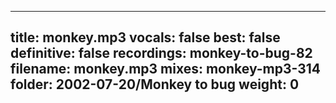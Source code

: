 
---
title: monkey.mp3
vocals: false
best: false
definitive: false
recordings: monkey-to-bug-82
filename: monkey.mp3
mixes: monkey-mp3-314
folder: 2002-07-20/Monkey to bug
weight: 0
---
